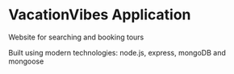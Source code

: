 # VacationVibes Application

Website for searching and booking tours

Built using modern technologies: node.js, express, mongoDB and mongoose
